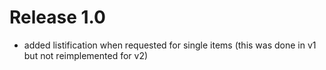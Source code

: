 # Release 1.0

- added listification when requested for single items (this was done in v1 but not reimplemented for v2)
